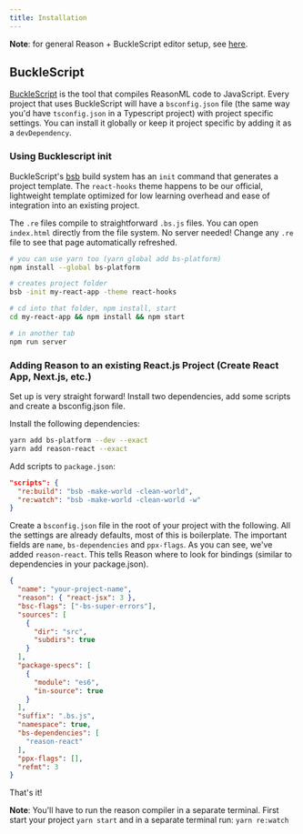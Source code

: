 ```yaml
---
title: Installation
---
```


**Note**: for general Reason + BuckleScript editor setup, see [here](https://reasonml.github.io/docs/en/editor-plugins).

## BuckleScript

[BuckleScript](http://bucklescript.github.io/) is the tool that compiles ReasonML code to JavaScript. Every project that uses BuckleScript will have a `bsconfig.json` file (the same way you'd have `tsconfig.json` in a Typescript project) with project specific settings. You can install it globally or keep it project specific by adding it as a `devDependency`.

### Using Bucklescript init

BuckleScript's [bsb](https://bucklescript.github.io/docs/en/build-overview.html) build system has an `init` command that generates a project template. The `react-hooks` theme happens to be our official, lightweight template optimized for low learning overhead and ease of integration into an existing project.

The `.re` files compile to straightforward `.bs.js` files. You can open `index.html` directly from the file system. No server needed! Change any `.re` file to see that page automatically refreshed.

```sh
# you can use yarn too (yarn global add bs-platform)
npm install --global bs-platform

# creates project folder
bsb -init my-react-app -theme react-hooks

# cd into that folder, npm install, start
cd my-react-app && npm install && npm start

# in another tab
npm run server
```

### Adding Reason to an existing React.js Project (Create React App, Next.js, etc.)

Set up is very straight forward! Install two dependencies, add some scripts and create a bsconfig.json file.

Install the following dependencies:

```sh
yarn add bs-platform --dev --exact
yarn add reason-react --exact
```

Add scripts to `package.json`:

```json
"scripts": {
  "re:build": "bsb -make-world -clean-world",
  "re:watch": "bsb -make-world -clean-world -w"
}
```

Create a `bsconfig.json` file in the root of your project with the following. All the settings are already defaults, most of this is boilerplate. The important fields are `name`, `bs-dependencies` and `ppx-flags`. As you can see, we've added `reason-react`. This tells Reason where to look for bindings (similar to dependencies in your package.json).

```json
{
  "name": "your-project-name",
  "reason": { "react-jsx": 3 },
  "bsc-flags": ["-bs-super-errors"],
  "sources": [
    {
      "dir": "src",
      "subdirs": true
    }
  ],
  "package-specs": [
    {
      "module": "es6",
      "in-source": true
    }
  ],
  "suffix": ".bs.js",
  "namespace": true,
  "bs-dependencies": [
    "reason-react"
  ],
  "ppx-flags": [],
  "refmt": 3
}
```

That's it!

**Note**: You'll have to run the reason compiler in a separate terminal. First start your project `yarn start` and in a separate terminal run: `yarn re:watch`
